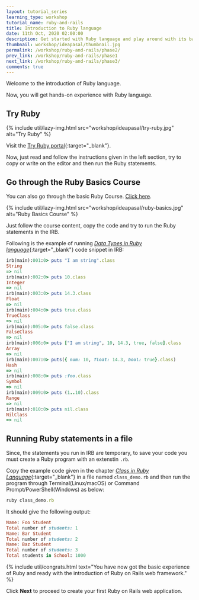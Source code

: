 ```yaml
---
layout: tutorial_series
learning_type: workshop
tutorial_name: ruby-and-rails
title: Introduction to Ruby language
date: 11th Oct, 2020 02:00:00
description: Get started with Ruby language and play around with its basics language features.
thumbnail: workshop/ideapasal/thumbnail.jpg
permalink: /workshop/ruby-and-rails/phase2/
prev_link: /workshop/ruby-and-rails/phase1
next_link: /workshop/ruby-and-rails/phase3/
comments: true
---
```


Welcome to the introduction of Ruby language.

Now, you will get hands-on experience with Ruby language.

## Try Ruby

{% include util/lazy-img.html src="workshop/ideapasal/try-ruby.jpg" alt="Try Ruby" %}

Visit the [Try Ruby portal](https://try.ruby-lang.org/){:target="_blank"}.

Now, just read and follow the instructions given in the left section, try to copy or write on the editor and then run the Ruby statements.

## Go through the Ruby Basics Course

You can also go through the basic Ruby Course. [Click here](/ruby/section-one/).

{% include util/lazy-img.html src="workshop/ideapasal/ruby-basics.jpg" alt="Ruby Basics Course" %}

Just follow the course content, copy the code and try to run the Ruby statements in the IRB.

Following is the example of running [_Data Types in Ruby language_](https://dhanusir.com/ruby/section-two/data-types#try-yourself){:target="_blank"} code snippet in IRB:

```ruby
irb(main):001:0> puts "I am string".class
String
=> nil
irb(main):002:0> puts 10.class
Integer
=> nil
irb(main):003:0> puts 14.3.class
Float
=> nil
irb(main):004:0> puts true.class
TrueClass
=> nil
irb(main):005:0> puts false.class
FalseClass
=> nil
irb(main):006:0> puts ["I am string", 10, 14.3, true, false].class
Array
=> nil
irb(main):007:0> puts({ num: 10, float: 14.3, bool: true}.class)
Hash
=> nil
irb(main):008:0> puts :foo.class
Symbol
=> nil
irb(main):009:0> puts (1..10).class
Range
=> nil
irb(main):010:0> puts nil.class
NilClass
=> nil
```

## Running Ruby statements in a file

Since, the statements you run in IRB are temporary, to save your code you must create a Ruby program with an extenstin `.rb`.

Copy the example code given in the chapter [_Class in Ruby Language_](https://dhanusir.com/ruby/section-three/class#example-1){:target="_blank"} in a file named `class_demo.rb` and then run the program through Terminal(Linux/macOS) or Command Prompt/PowerShell(Windows) as below:

```ruby
ruby class_demo.rb
```

It should give the following output:

```ruby
Name: Foo Student
Total number of students: 1
Name: Bar Student
Total number of students: 2
Name: Baz Student
Total number of students: 3
Total students in School: 1000
```

{% include util/congrats.html
   text="You have now got the basic experience of Ruby and ready with the introduction of Ruby on Rails web framework."
%}

Click __Next__ to proceed to create your first Ruby on Rails web application.
